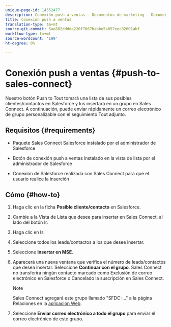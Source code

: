 ```yaml
---
unique-page-id: 14352477
description: Conexión push a ventas - Documentos de marketing - Documentación del producto
title: Conexión push a ventas
translation-type: tm+mt
source-git-commit: 6ae882dddda220f7067babbe5a057eec82601abf
workflow-type: tm+mt
source-wordcount: '199'
ht-degree: 0%

---
```



# Conexión push a ventas {#push-to-sales-connect}

Nuestro botón Push to Tout tomará una lista de sus posibles clientes/contactos en Salesforce y los insertará en un grupo en Sales Connect. A continuación, puede enviar rápidamente un correo electrónico de grupo personalizable con el seguimiento Tout adjunto.

## Requisitos {#requirements}

* Paquete Sales Connect Salesforce instalado por el administrador de Salesforce

* Botón de conexión push a ventas instalado en la vista de lista por el administrador de Salesforce

* Conexión de Salesforce realizada con Sales Connect para que el usuario realice la inserción

## Cómo {#how-to}

1. Haga clic en la ficha **Posible cliente/contacto** en Salesforce.
1. Cambie a la Vista de Lista que desee para insertar en Sales Connect, al lado del botón Ir.
1. Haga clic en **Ir**.
1. Seleccione todos los leads/contactos a los que desee insertar.
1. Seleccione **Insertar en MSE**.
1. Aparecerá una nueva ventana que verifica el número de leads/contactos que desea insertar. Seleccione **Continuar con el grupo**. Sales Connect no transferirá ningún contacto marcado como Exclusión de correo electrónico en Salesforce o Cancelado la suscripción en Sales Connect.

   >[!NOTE]
   >
   >Sales Connect agregará este grupo llamado &quot;SFDC-...&quot; a la página Relaciones en la [aplicación Web](https://toutapp.com/login).

1. Seleccione **Enviar correo electrónico a todo el grupo** para enviar el correo electrónico de este grupo.
